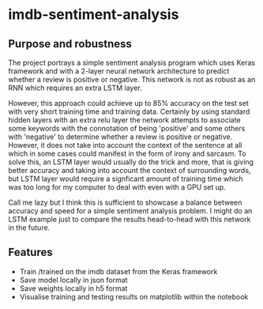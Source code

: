 # imdb-sentiment-analysis

## Purpose and robustness
The project portrays a simple sentiment analysis program which uses Keras framework and with a 2-layer neural network architecture to predict whether a review is positive or negative. This network is not as robust as an RNN which requires an extra LSTM layer. 

However, this approach could achieve up to 85% accuracy on the test set with very short training time and training data. Certainly by using standard hidden layers with an extra relu layer the network attempts to associate some keywords with the connotation of being 'positive' and some others with 'negative' to determine whether a review is positive or negative. However, it does not take into account the context of the sentence at all which in some cases could manifest in the form of irony and sarcasm. To solve this, an LSTM layer would usually do the trick and more, that is giving better accuracy and taking into account the context of surrounding words, but LSTM layer would require a signficant amount of training time which was too long for my computer to deal with even with a GPU set up. 

Call me lazy but I think this is sufficient to showcase a balance between accuracy and speed for a simple sentiment analysis problem. I might do an LSTM example just to compare the results head-to-head with this network in the future.

## Features

- Train /trained on the imdb dataset from the Keras framework
- Save model locally in json format
- Save weights locally in h5 format
- Visualise training and testing results on matplotlib within the notebook
